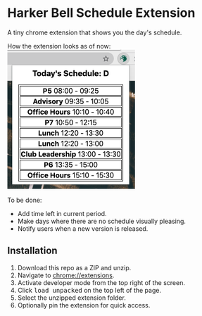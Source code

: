 # Harker Bell Schedule Extension
A tiny chrome extension that shows you the day's schedule.

How the extension looks as of now: \
![](assets/example_look.png)

To be done:
* Add time left in current period.
* Make days where there are no schedule visually pleasing.
* Notify users when a new version is released.

## Installation
1. Download this repo as a ZIP and unzip.
2. Navigate to [chrome://extensions](chrome://extensions).
3. Activate developer mode from the top right of the screen.
4. Click <kbd>load unpacked</kbd> on the top left of the page.
5. Select the unzipped extension folder.
6. Optionally pin the extension for quick access.